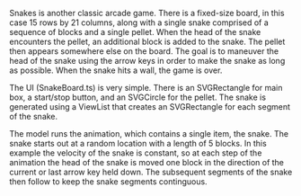Snakes is another classic arcade game. There is a fixed-size board, in this case 15 rows by 21 columns, along with a single snake comprised of a sequence of blocks and a single pellet. When the head of the snake encounters the pellet, an additional block is added to the snake. The pellet then appears somewhere else on the board. The goal is to maneuver the head of the snake using the arrow keys in order to make the snake as long as possible. When the snake hits a wall, the game is over. 

The UI (SnakeBoard.ts) is very simple. There is an SVGRectangle for main box, a start/stop button, and an SVGCircle for the pellet. The snake is generated using a ViewList that creates an SVGRectangle for each segment of the snake.

The model runs the animation, which contains a single item, the snake. The snake starts out at a random location with a length of 5 blocks. In this example the velocity of the snake is constant, so at each step of the animation the head of the snake is moved one block in the direction of the current or last arrow key held down. The subsequent segments of the snake then follow to keep the snake segments continguous. 
